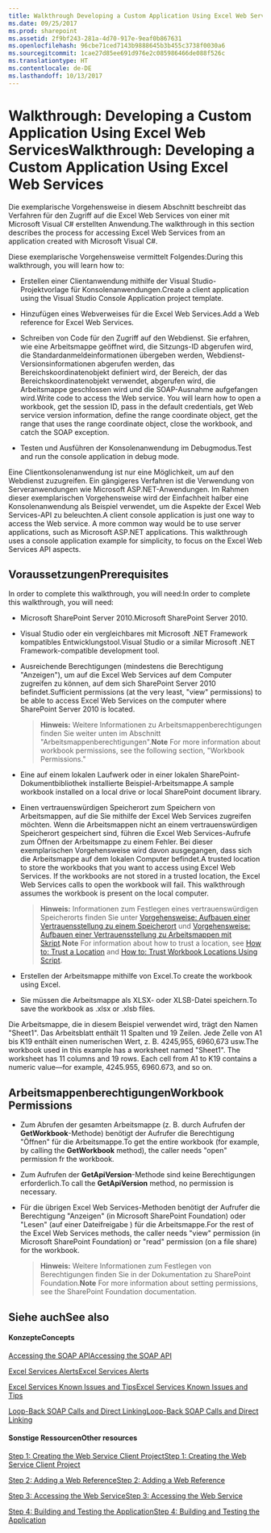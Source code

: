 ```yaml
---
title: Walkthrough Developing a Custom Application Using Excel Web Services
ms.date: 09/25/2017
ms.prod: sharepoint
ms.assetid: 2f9bf243-281a-4d70-917e-9eaf0b867631
ms.openlocfilehash: 96cbe71ced7143b9888645b3b455c3738f0030a6
ms.sourcegitcommit: 1cae27d85ee691d976e2c085986466de088f526c
ms.translationtype: HT
ms.contentlocale: de-DE
ms.lasthandoff: 10/13/2017
---
```

# <a name="walkthrough-developing-a-custom-application-using-excel-web-services"></a><span data-ttu-id="61e19-102">Walkthrough: Developing a Custom Application Using Excel Web Services</span><span class="sxs-lookup"><span data-stu-id="61e19-102">Walkthrough: Developing a Custom Application Using Excel Web Services</span></span>

<span data-ttu-id="61e19-103">Die exemplarische Vorgehensweise in diesem Abschnitt beschreibt das Verfahren für den Zugriff auf die Excel Web Services von einer mit Microsoft Visual C# erstellten Anwendung.</span><span class="sxs-lookup"><span data-stu-id="61e19-103">The walkthrough in this section describes the process for accessing Excel Web Services from an application created with Microsoft Visual C#.</span></span>
  
    
    

<span data-ttu-id="61e19-104">Diese exemplarische Vorgehensweise vermittelt Folgendes:</span><span class="sxs-lookup"><span data-stu-id="61e19-104">During this walkthrough, you will learn how to:</span></span>
- <span data-ttu-id="61e19-105">Erstellen einer Clientanwendung mithilfe der Visual Studio-Projektvorlage für Konsolenanwendungen.</span><span class="sxs-lookup"><span data-stu-id="61e19-105">Create a client application using the Visual Studio Console Application project template.</span></span>
    
  
- <span data-ttu-id="61e19-106">Hinzufügen eines Webverweises für die Excel Web Services.</span><span class="sxs-lookup"><span data-stu-id="61e19-106">Add a Web reference for Excel Web Services.</span></span>
    
  
- <span data-ttu-id="61e19-p101">Schreiben von Code für den Zugriff auf den Webdienst. Sie erfahren, wie eine Arbeitsmappe geöffnet wird, die Sitzungs-ID abgerufen wird, die Standardanmeldeinformationen übergeben werden, Webdienst-Versionsinformationen abgerufen werden, das Bereichskoordinatenobjekt definiert wird, der Bereich, der das Bereichskoordinatenobjekt verwendet, abgerufen wird, die Arbeitsmappe geschlossen wird und die SOAP-Ausnahme aufgefangen wird.</span><span class="sxs-lookup"><span data-stu-id="61e19-p101">Write code to access the Web service. You will learn how to open a workbook, get the session ID, pass in the default credentials, get Web service version information, define the range coordinate object, get the range that uses the range coordinate object, close the workbook, and catch the SOAP exception.</span></span>
    
  
- <span data-ttu-id="61e19-109">Testen und Ausführen der Konsolenanwendung im Debugmodus.</span><span class="sxs-lookup"><span data-stu-id="61e19-109">Test and run the console application in debug mode.</span></span>
    
  
<span data-ttu-id="61e19-p102">Eine Clientkonsolenanwendung ist nur eine Möglichkeit, um auf den Webdienst zuzugreifen. Ein gängigeres Verfahren ist die Verwendung von Serveranwendungen wie Microsoft ASP.NET-Anwendungen. Im Rahmen dieser exemplarischen Vorgehensweise wird der Einfachheit halber eine Konsolenanwendung als Beispiel verwendet, um die Aspekte der Excel Web Services-API zu beleuchten.</span><span class="sxs-lookup"><span data-stu-id="61e19-p102">A client console application is just one way to access the Web service. A more common way would be to use server applications, such as Microsoft ASP.NET applications. This walkthrough uses a console application example for simplicity, to focus on the Excel Web Services API aspects.</span></span>
## <a name="prerequisites"></a><span data-ttu-id="61e19-113">Voraussetzungen</span><span class="sxs-lookup"><span data-stu-id="61e19-113">Prerequisites</span></span>

<span data-ttu-id="61e19-114">In order to complete this walkthrough, you will need:</span><span class="sxs-lookup"><span data-stu-id="61e19-114">In order to complete this walkthrough, you will need:</span></span> 
  
    
    

- <span data-ttu-id="61e19-115">Microsoft SharePoint Server 2010.</span><span class="sxs-lookup"><span data-stu-id="61e19-115">Microsoft SharePoint Server 2010.</span></span>
    
  
- <span data-ttu-id="61e19-116">Visual Studio oder ein vergleichbares mit Microsoft .NET Framework kompatibles Entwicklungstool.</span><span class="sxs-lookup"><span data-stu-id="61e19-116">Visual Studio or a similar Microsoft .NET Framework-compatible development tool.</span></span>
    
  
- <span data-ttu-id="61e19-117">Ausreichende Berechtigungen (mindestens die Berechtigung "Anzeigen"), um auf die Excel Web Services auf dem Computer zugreifen zu können, auf dem sich SharePoint Server 2010 befindet.</span><span class="sxs-lookup"><span data-stu-id="61e19-117">Sufficient permissions (at the very least, "view" permissions) to be able to access Excel Web Services on the computer where SharePoint Server 2010 is located.</span></span> 
    
    > <span data-ttu-id="61e19-118">**Hinweis:** Weitere Informationen zu Arbeitsmappenberechtigungen finden Sie weiter unten im Abschnitt "Arbeitsmappenberechtigungen".</span><span class="sxs-lookup"><span data-stu-id="61e19-118">**Note** For more information about workbook permissions, see the following section, "Workbook Permissions."</span></span> 
- <span data-ttu-id="61e19-119">Eine auf einem lokalen Laufwerk oder in einer lokalen SharePoint-Dokumentbibliothek installierte Beispiel-Arbeitsmappe.</span><span class="sxs-lookup"><span data-stu-id="61e19-119">A sample workbook installed on a local drive or local SharePoint document library.</span></span> 
    
  
- <span data-ttu-id="61e19-p103">Einen vertrauenswürdigen Speicherort zum Speichern von Arbeitsmappen, auf die Sie mithilfe der Excel Web Services zugreifen möchten. Wenn die Arbeitsmappen nicht an einem vertrauenswürdigen Speicherort gespeichert sind, führen die Excel Web Services-Aufrufe zum Öffnen der Arbeitsmappe zu einem Fehler. Bei dieser exemplarischen Vorgehensweise wird davon ausgegangen, dass sich die Arbeitsmappe auf dem lokalen Computer befindet.</span><span class="sxs-lookup"><span data-stu-id="61e19-p103">A trusted location to store the workbooks that you want to access using Excel Web Services. If the workbooks are not stored in a trusted location, the Excel Web Services calls to open the workbook will fail. This walkthrough assumes the workbook is present on the local computer.</span></span> 
    
    > <span data-ttu-id="61e19-123">**Hinweis:** Informationen zum Festlegen eines vertrauenswürdigen Speicherorts finden Sie unter  [Vorgehensweise: Aufbauen einer Vertrauensstellung zu einem Speicherort](how-to-trust-a-location.md) und [Vorgehensweise: Aufbauen einer Vertrauensstellung zu Arbeitsmappen mit Skript](http://msdn.microsoft.com/library/79ab6ced-7a0c-4275-b852-bb246fc6be57%28Office.15%29.aspx).</span><span class="sxs-lookup"><span data-stu-id="61e19-123">**Note** For information about how to trust a location, see  [How to: Trust a Location](how-to-trust-a-location.md) and [How to: Trust Workbook Locations Using Script](http://msdn.microsoft.com/library/79ab6ced-7a0c-4275-b852-bb246fc6be57%28Office.15%29.aspx).</span></span> 
- <span data-ttu-id="61e19-124">Erstellen der Arbeitsmappe mithilfe von Excel.</span><span class="sxs-lookup"><span data-stu-id="61e19-124">To create the workbook using Excel.</span></span>
    
  
- <span data-ttu-id="61e19-125">Sie müssen die Arbeitsmappe als XLSX- oder XLSB-Datei speichern.</span><span class="sxs-lookup"><span data-stu-id="61e19-125">To save the workbook as .xlsx or .xlsb files.</span></span>
    
  
<span data-ttu-id="61e19-p104">Die Arbeitsmappe, die in diesem Beispiel verwendet wird, trägt den Namen "Sheet1". Das Arbeitsblatt enthält 11 Spalten und 19 Zeilen. Jede Zelle von A1 bis K19 enthält einen numerischen Wert, z. B. 4245,955, 6960,673 usw.</span><span class="sxs-lookup"><span data-stu-id="61e19-p104">The workbook used in this example has a worksheet named "Sheet1". The worksheet has 11 columns and 19 rows. Each cell from A1 to K19 contains a numeric value—for example, 4245.955, 6960.673, and so on.</span></span>
  
    
    

## <a name="workbook-permissions"></a><span data-ttu-id="61e19-129">Arbeitsmappenberechtigungen</span><span class="sxs-lookup"><span data-stu-id="61e19-129">Workbook Permissions</span></span>


- <span data-ttu-id="61e19-130">Zum Abrufen der gesamten Arbeitsmappe (z. B. durch Aufrufen der **GetWorkbook**-Methode) benötigt der Aufrufer die Berechtigung "Öffnen" für die Arbeitsmappe.</span><span class="sxs-lookup"><span data-stu-id="61e19-130">To get the entire workbook (for example, by calling the **GetWorkbook** method), the caller needs "open" permission fr the workbook.</span></span>
    
  
- <span data-ttu-id="61e19-131">Zum Aufrufen der **GetApiVersion**-Methode sind keine Berechtigungen erforderlich.</span><span class="sxs-lookup"><span data-stu-id="61e19-131">To call the **GetApiVersion** method, no permission is necessary.</span></span>
    
  
- <span data-ttu-id="61e19-132">Für die übrigen Excel Web Services-Methoden benötigt der Aufrufer die Berechtigung "Anzeigen" (in Microsoft SharePoint Foundation) oder "Lesen" (auf einer Dateifreigabe ) für die Arbeitsmappe.</span><span class="sxs-lookup"><span data-stu-id="61e19-132">For the rest of the Excel Web Services methods, the caller needs "view" permission (in Microsoft SharePoint Foundation) or "read" permission (on a file share) for the workbook.</span></span>
    
    > <span data-ttu-id="61e19-133">**Hinweis:** Weitere Informationen zum Festlegen von Berechtigungen finden Sie in der Dokumentation zu SharePoint Foundation.</span><span class="sxs-lookup"><span data-stu-id="61e19-133">**Note** For more information about setting permissions, see the SharePoint Foundation documentation.</span></span> 

## <a name="see-also"></a><span data-ttu-id="61e19-134">Siehe auch</span><span class="sxs-lookup"><span data-stu-id="61e19-134">See also</span></span>


#### <a name="concepts"></a><span data-ttu-id="61e19-135">Konzepte</span><span class="sxs-lookup"><span data-stu-id="61e19-135">Concepts</span></span>


  
    
    
 [<span data-ttu-id="61e19-136">Accessing the SOAP API</span><span class="sxs-lookup"><span data-stu-id="61e19-136">Accessing the SOAP API</span></span>](accessing-the-soap-api.md)
  
    
    
 [<span data-ttu-id="61e19-137">Excel Services Alerts</span><span class="sxs-lookup"><span data-stu-id="61e19-137">Excel Services Alerts</span></span>](excel-services-alerts.md)
  
    
    
 [<span data-ttu-id="61e19-138">Excel Services Known Issues and Tips</span><span class="sxs-lookup"><span data-stu-id="61e19-138">Excel Services Known Issues and Tips</span></span>](excel-services-known-issues-and-tips.md)
  
    
    
 [<span data-ttu-id="61e19-139">Loop-Back SOAP Calls and Direct Linking</span><span class="sxs-lookup"><span data-stu-id="61e19-139">Loop-Back SOAP Calls and Direct Linking</span></span>](loop-back-soap-calls-and-direct-linking.md)
#### <a name="other-resources"></a><span data-ttu-id="61e19-140">Sonstige Ressourcen</span><span class="sxs-lookup"><span data-stu-id="61e19-140">Other resources</span></span>


  
    
    
 [<span data-ttu-id="61e19-141">Step 1: Creating the Web Service Client Project</span><span class="sxs-lookup"><span data-stu-id="61e19-141">Step 1: Creating the Web Service Client Project</span></span>](step-1-creating-the-web-service-client-project.md)
  
    
    
 [<span data-ttu-id="61e19-142">Step 2: Adding a Web Reference</span><span class="sxs-lookup"><span data-stu-id="61e19-142">Step 2: Adding a Web Reference</span></span>](step-2-adding-a-web-reference.md)
  
    
    
 [<span data-ttu-id="61e19-143">Step 3: Accessing the Web Service</span><span class="sxs-lookup"><span data-stu-id="61e19-143">Step 3: Accessing the Web Service</span></span>](step-3-accessing-the-web-service.md)
  
    
    
 [<span data-ttu-id="61e19-144">Step 4: Building and Testing the Application</span><span class="sxs-lookup"><span data-stu-id="61e19-144">Step 4: Building and Testing the Application</span></span>](step-4-building-and-testing-the-application.md)
